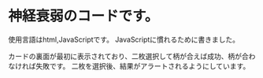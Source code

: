 # 神経衰弱のコードです。

使用言語はhtml,JavaScriptです。
JavaScriptに慣れるために書きました。

カードの裏面が最初に表示されており、二枚選択して柄が合えば成功、柄が合わなければ失敗です。
二枚を選択後、結果がアラートされるようにしています。
